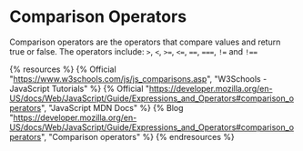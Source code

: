 # Comparison Operators

Comparison operators are the operators that compare values and return true or false. The operators include: `>`, `<`, `>=`, `<=`, `==`, `===`, `!=` and `!==`

{% resources %}
  {% Official "https://www.w3schools.com/js/js_comparisons.asp", "W3Schools - JavaScript Tutorials" %}
  {% Official "https://developer.mozilla.org/en-US/docs/Web/JavaScript/Guide/Expressions_and_Operators#comparison_operators", "JavaScript MDN Docs" %}
  {% Blog "https://developer.mozilla.org/en-US/docs/Web/JavaScript/Guide/Expressions_and_Operators#comparison_operators", "Comparison operators" %}
{% endresources %}
